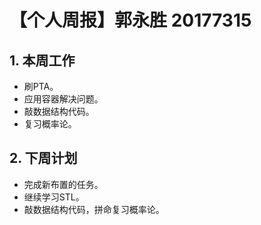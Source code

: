 # 【个人周报】郭永胜 20177315

## 1. 本周工作
  - 刷PTA。
  - 应用容器解决问题。
  - 敲数据结构代码。
  - 复习概率论。
## 2. 下周计划
  - 完成新布置的任务。
  - 继续学习STL。
  - 敲数据结构代码，拼命复习概率论。
